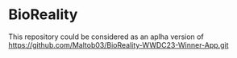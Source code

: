 # BioReality


This repository could be considered as an aplha version of https://github.com/Maltob03/BioReality-WWDC23-Winner-App.git
